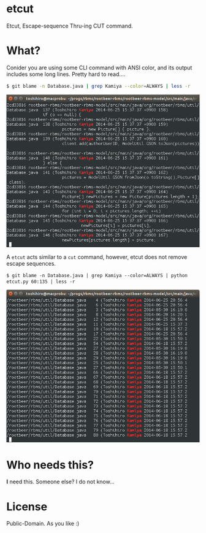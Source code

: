etcut
=====

Etcut, Escape-sequence Thru-ing CUT command.

What?
=====

Conider you are using some CLI command with ANSI color,
and its output includes some long lines. Pretty hard to read....

```bash
$ git blame -n Database.java | grep Kamiya --color=ALWAYS | less -r
```

![The above result](readme_images/before_etcut.png)

A `etcut` acts similar to a `cut` command, however, etcut does not remove escape sequences.

```
$ git blame -n Database.java | grep Kamiya --color=ALWAYS | python etcut.py 60:135 | less -r
```

![The above result](readme_images/after_etcut.png)

Who needs this?
===============

**I** need this. Someone else? I do not know...

License
=======

Public-Domain. As you like :)
